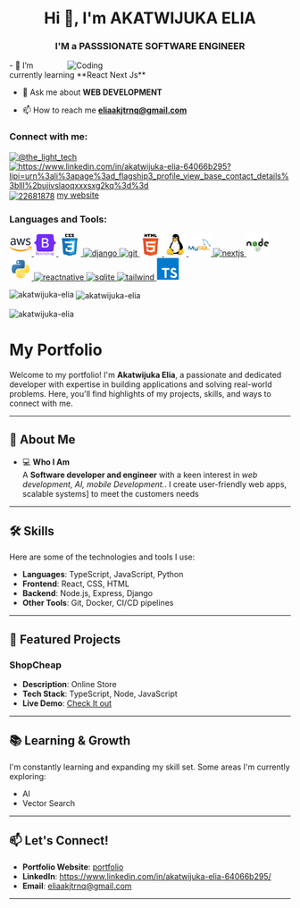 <h1 align="center">Hi 👋, I'm AKATWIJUKA ELIA</h1>
<h3 align="center">I'M a PASSSIONATE SOFTWARE ENGINEER</h3>
<img align="right" alt="Coding" width="400" src="https://cdn.dribbble.com/users/1162077/screenshots/3848914/programmer.gif">
- 🌱 I’m currently learning **React Next Js**

- 💬 Ask me about **WEB DEVELOPMENT**

- 📫 How to reach me **eliaakjtrnq@gmail.com**


<h3 align="left">Connect with me:</h3>
<p align="left">
<a href="https://twitter.com/@the_light_tech" target="blank"><img align="center" src="https://raw.githubusercontent.com/rahuldkjain/github-profile-readme-generator/master/src/images/icons/Social/twitter.svg" alt="@the_light_tech" height="30" width="40" /></a>
<a href="https://linkedin.com/in/https://www.linkedin.com/in/akatwijuka-elia-64066b295?lipi=urn%3ali%3apage%3ad_flagship3_profile_view_base_contact_details%3blll%2bujivslaoqxxxsxg2kq%3d%3d" target="blank"><img align="center" src="https://raw.githubusercontent.com/rahuldkjain/github-profile-readme-generator/master/src/images/icons/Social/linked-in-alt.svg" alt="https://www.linkedin.com/in/akatwijuka-elia-64066b295?lipi=urn%3ali%3apage%3ad_flagship3_profile_view_base_contact_details%3blll%2bujivslaoqxxxsxg2kq%3d%3d" height="30" width="40" /></a>
<a href="https://stackoverflow.com/users/22681878" target="blank"><img align="center" src="https://raw.githubusercontent.com/rahuldkjain/github-profile-readme-generator/master/src/images/icons/Social/stack-overflow.svg" alt="22681878" height="30" width="40" /></a>
  <a href='https://lightcodes.vercel.app/'>my website</a>
</p>

<h3 align="left">Languages and Tools:</h3>
<p align="left"> <a href="https://aws.amazon.com" target="_blank" rel="noreferrer"> <img src="https://raw.githubusercontent.com/devicons/devicon/master/icons/amazonwebservices/amazonwebservices-original-wordmark.svg" alt="aws" width="40" height="40"/> </a> <a href="https://getbootstrap.com" target="_blank" rel="noreferrer"> <img src="https://raw.githubusercontent.com/devicons/devicon/master/icons/bootstrap/bootstrap-plain-wordmark.svg" alt="bootstrap" width="40" height="40"/> </a> <a href="https://www.w3schools.com/css/" target="_blank" rel="noreferrer"> <img src="https://raw.githubusercontent.com/devicons/devicon/master/icons/css3/css3-original-wordmark.svg" alt="css3" width="40" height="40"/> </a> <a href="https://www.djangoproject.com/" target="_blank" rel="noreferrer"> <img src="https://cdn.worldvectorlogo.com/logos/django.svg" alt="django" width="40" height="40"/> </a> <a href="https://git-scm.com/" target="_blank" rel="noreferrer"> <img src="https://www.vectorlogo.zone/logos/git-scm/git-scm-icon.svg" alt="git" width="40" height="40"/> </a> <a href="https://www.w3.org/html/" target="_blank" rel="noreferrer"> <img src="https://raw.githubusercontent.com/devicons/devicon/master/icons/html5/html5-original-wordmark.svg" alt="html5" width="40" height="40"/> </a> <a href="https://www.linux.org/" target="_blank" rel="noreferrer"> <img src="https://raw.githubusercontent.com/devicons/devicon/master/icons/linux/linux-original.svg" alt="linux" width="40" height="40"/> </a> <a href="https://www.mysql.com/" target="_blank" rel="noreferrer"> <img src="https://raw.githubusercontent.com/devicons/devicon/master/icons/mysql/mysql-original-wordmark.svg" alt="mysql" width="40" height="40"/> </a> <a href="https://nextjs.org/" target="_blank" rel="noreferrer"> <img src="https://cdn.worldvectorlogo.com/logos/nextjs-2.svg" alt="nextjs" width="40" height="40"/> </a> <a href="https://nodejs.org" target="_blank" rel="noreferrer"> <img src="https://raw.githubusercontent.com/devicons/devicon/master/icons/nodejs/nodejs-original-wordmark.svg" alt="nodejs" width="40" height="40"/> </a> <a href="https://www.python.org" target="_blank" rel="noreferrer"> <img src="https://raw.githubusercontent.com/devicons/devicon/master/icons/python/python-original.svg" alt="python" width="40" height="40"/> </a> <a href="https://reactnative.dev/" target="_blank" rel="noreferrer"> <img src="https://reactnative.dev/img/header_logo.svg" alt="reactnative" width="40" height="40"/> </a> <a href="https://www.sqlite.org/" target="_blank" rel="noreferrer"> <img src="https://www.vectorlogo.zone/logos/sqlite/sqlite-icon.svg" alt="sqlite" width="40" height="40"/> </a> <a href="https://tailwindcss.com/" target="_blank" rel="noreferrer"> <img src="https://www.vectorlogo.zone/logos/tailwindcss/tailwindcss-icon.svg" alt="tailwind" width="40" height="40"/> </a> <a href="https://www.typescriptlang.org/" target="_blank" rel="noreferrer"> <img src="https://raw.githubusercontent.com/devicons/devicon/master/icons/typescript/typescript-original.svg" alt="typescript" width="40" height="40"/> </a> </p>

<p><img align="left" src="https://github-readme-stats.vercel.app/api/top-langs?username=akatwijuka-elia&show_icons=true&locale=en&layout=compact" alt="akatwijuka-elia" /></p>

<p>&nbsp;<img align="center" src="https://github-readme-stats.vercel.app/api?username=akatwijuka-elia&theme=radical&show_icons=true&locale=en" alt="akatwijuka-elia" /></p>

<p><img align="center" src="https://github-readme-streak-stats.herokuapp.com/?user=akatwijuka-elia&" alt="akatwijuka-elia" /></p>
<a href="https://github-readme-activity-graph.vercel.app/graph?username=AKATWIJUKA-ELIA&bg_color=000000&color=13b110&line=00b31e&point=9d2f2f&area=true&hide_border=true&" alt="akatwijuka-elia"></a>
<a href="https://github-readme-activity-graph.vercel.app/graph?username=AKATWIJUKA-ELIA&bg_color=101023&color=9e4c98&line=9e4c98&point=072ada&area=true&hide_border=true" alt="Akatwijuka-elia"></a>

# My Portfolio

Welcome to my portfolio! I'm **Akatwijuka Elia**, a passionate and dedicated developer with expertise in building applications and solving real-world problems. Here, you'll find highlights of my projects, skills, and ways to connect with me.

---

## 🚀 About Me

- 💻 **Who I Am**  
  A **Software developer and engineer** with a keen interest in *web development, AI, mobile Development.*. I create  user-friendly web apps, scalable systems] to meet the customers needs
---

## 🛠️ Skills

Here are some of the technologies and tools I use:

- **Languages**: TypeScript, JavaScript, Python
- **Frontend**: React, CSS, HTML
- **Backend**: Node.js, Express, Django
- **Other Tools**: Git, Docker, CI/CD pipelines

---

## 🌟 Featured Projects

### **ShopCheap**
- **Description**: Online Store
- **Tech Stack**: TypeScript, Node, JavaScript
- **Live Demo**: [Check It out](https://shopcheap.vercel.app/)

---

## 📚 Learning & Growth

I'm constantly learning and expanding my skill set. Some areas I'm currently exploring:
- AI
- Vector Search

---

## 📫 Let's Connect!

- **Portfolio Website**: [portfolio ](http://lightcodes.vercel.app/)
- **LinkedIn**: https://www.linkedin.com/in/akatwijuka-elia-64066b295/
- **Email**: eliaakjtrnq@gmail.com

---
